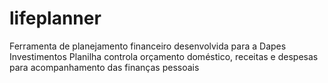 # lifeplanner
Ferramenta de planejamento financeiro desenvolvida para a Dapes Investimentos
Planilha controla orçamento doméstico, receitas e despesas para acompanhamento das finanças pessoais
